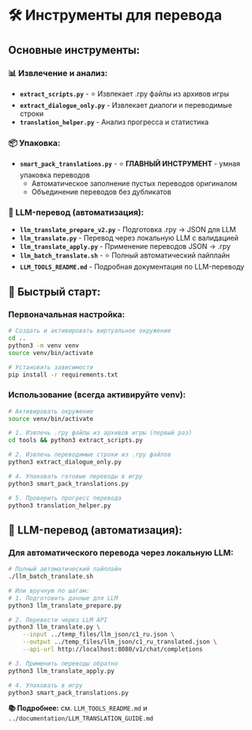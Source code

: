 # 🛠️ Инструменты для перевода

## Основные инструменты:

### 📊 Извлечение и анализ:
- **`extract_scripts.py`** - ⭐ Извлекает .rpy файлы из архивов игры
- **`extract_dialogue_only.py`** - Извлекает диалоги и переводимые строки
- **`translation_helper.py`** - Анализ прогресса и статистика

### 📦 Упаковка:
- **`smart_pack_translations.py`** - ⭐ **ГЛАВНЫЙ ИНСТРУМЕНТ** - умная упаковка переводов
  - Автоматическое заполнение пустых переводов оригиналом
  - Объединение переводов без дубликатов

### 🤖 LLM-перевод (автоматизация):
- **`llm_translate_prepare_v2.py`** - Подготовка .rpy → JSON для LLM
- **`llm_translate.py`** - Перевод через локальную LLM с валидацией
- **`llm_translate_apply.py`** - Применение переводов JSON → .rpy
- **`llm_batch_translate.sh`** - ⭐ Полный автоматический пайплайн
- **`LLM_TOOLS_README.md`** - Подробная документация по LLM-переводу

## 🚀 Быстрый старт:

### Первоначальная настройка:
```bash
# Создать и активировать виртуальное окружение
cd ..
python3 -m venv venv
source venv/bin/activate

# Установить зависимости
pip install -r requirements.txt
```

### Использование (всегда активируйте venv):
```bash
# Активировать окружение
source venv/bin/activate

# 1. Извлечь .rpy файлы из архивов игры (первый раз)
cd tools && python3 extract_scripts.py

# 2. Извлечь переводимые строки из .rpy файлов
python3 extract_dialogue_only.py

# 4. Упаковать готовые переводы в игру
python3 smart_pack_translations.py

# 5. Проверить прогресс перевода
python3 translation_helper.py
```

## 🤖 LLM-перевод (автоматизация):

### Для автоматического перевода через локальную LLM:

```bash
# Полный автоматический пайплайн
./llm_batch_translate.sh

# Или вручную по шагам:
# 1. Подготовить данные для LLM
python3 llm_translate_prepare.py

# 2. Перевести через LLM API
python3 llm_translate.py \
    --input ../temp_files/llm_json/c1_ru.json \
    --output ../temp_files/llm_json/c1_ru_translated.json \
    --api-url http://localhost:8080/v1/chat/completions

# 3. Применить переводы обратно
python3 llm_translate_apply.py

# 4. Упаковать в игру
python3 smart_pack_translations.py
```

**📚 Подробнее:** см. `LLM_TOOLS_README.md` и `../documentation/LLM_TRANSLATION_GUIDE.md`
